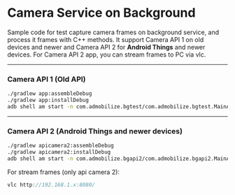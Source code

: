 # Camera Service on Background 

Sample code for test capture camera frames on background service, and process it frames with C++ methods. It support Camera API 1 on old devices and newer and Camera API 2 for **Android Things** and newer devices. For Camera API 2 app, you can stream frames to PC via vlc.

______

### Camera API 1 (Old API)

``` bash
./gradlew app:assembleDebug
./gradlew app:installDebug
adb shell am start -n com.admobilize.bgtest/com.admobilize.bgtest.MainActivity
```
______

### Camera API 2 (Android Things and newer devices)

``` bash
./gradlew apicamera2:assembleDebug
./gradlew apicamera2:installDebug
adb shell am start -n com.admobilize.bgapi2/com.admobilize.bgapi2.MainActivity
```

For stream frames (only api camera 2): 
``` javascript
vlc http://192.168.1.x:8080/
```



